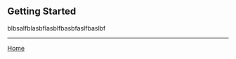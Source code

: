 ## Getting Started ##


blbsalfblasbflasblfbasbfaslfbaslbf



-----------------------------

[Home](https://fishbotapp.github.io/fishbotwiki/)
